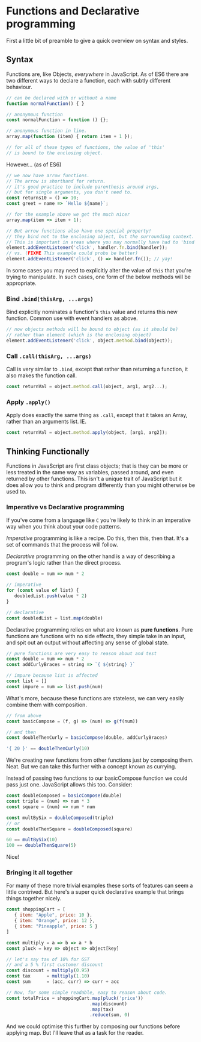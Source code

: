 # Functions and Declarative programming

First a little bit of preamble to give a quick overview on syntax and styles.

## Syntax
Functions are, like Objects, _everywhere_ in JavaScript.
As of ES6 there are two different ways to declare a function,
each with subtly different behaviour.

```js
// can be declared with or without a name
function normalFunction() { }

// anonymous function
const normalFunction = function () {};

// anonymous function in line.
array.map(function (item) { return item + 1 });

// for all of these types of functions, the value of 'this'
// is bound to the enclosing object.
```

However... (as of ES6)

```js
// we now have arrow functions.
// The arrow is shorthand for return.
// it's good practice to include parenthesis around args,
// but for single arguments, you don't need to.
const returns10 = () => 10;
const greet = name => `Hello ${name}`;

// for the example above we get the much nicer
array.map(item => item + 1);

// But arrow functions also have one special property!
// they bind not to the enclosing object, but the surrounding context.
// This is important in areas where you may normally have had to 'bind' a fn.
element.addEventListener('click', handler.fn.bind(handler));
// vs. (FIXME This example could probs be better)
element.addEventListener('click', () => handler.fn()); // yay!
```

In some cases you may need to explicitly alter the value of `this`
that you're trying to manipulate. In such cases, one form of the below methods
will be appropriate.

### Bind `.bind(thisArg, ...args)`
Bind explicitly nominates a function's `this` value and
returns this new function. Common use with event handlers as above.

```js
// now objects methods will be bound to object (as it should be)
// rather than element (which is the enclosing object)
element.addEventListener('click', object.method.bind(object));
```

### Call `.call(thisArg, ...args)`
Call is very similar to `.bind`, except that rather than returning a function,
it also makes the function call.

```js
const returnVal = object.method.call(object, arg1, arg2...);
```

### Apply `.apply()`
Apply does exactly the same thing as `.call`, except that it takes an Array,
rather than an arguments list. IE.

```js
const returnVal = object.method.apply(object, [arg1, arg2]);
```

## Thinking Functionally

Functions in JavaScript are first class objects; that is they
can be more or less treated in the same way as variables, passed around,
and even returned by other functions. This isn't a unique trait of JavaScript
but it does allow you to think and program differently than you might
otherwise be used to.

### Imperative vs Declarative programming
If you've come from a language like `C` you're likely to think
in an imperative way when you think about your code patterns.

_Imperative_ programming is like a recipe. Do this, then this, then that.
It's a set of commands that the process will follow.

_Declarative_ programming on the other hand is a way of
describing a program's logic rather than the direct process.

```js
const double = num => num * 2

// imperative
for (const value of list) {
   doubledList.push(value * 2)
}

// declarative
const doubledList = list.map(double)
```

Declarative programming relies on what are known as **pure functions**.
Pure functions are functions with no side effects, they simple take in
an input, and spit out an output without affecting any sense of global state.

```js
// pure functions are very easy to reason about and test
const double = num => num * 2
const addCurlyBraces = string => `{ ${string} }`

// impure because list is affected
const list = []
const impure = num => list.push(num)
```

What's more, because these functions are stateless, we can very easily combine
them with composition.

```js
// from above
const basicCompose = (f, g) => (num) => g(f(num))

// and then
const doubleThenCurly = basicCompose(double, addCurlyBraces)

'{ 20 }' == doubleThenCurly(10)
```

We're creating new functions from other functions just by composing them.
Neat. But we can take this further with a concept known as currying.

Instead of passing two functions to our basicCompose function we could pass
just one. JavaScript allows this too. Consider:

```js
const doubleComposed = basicCompose(double)
const triple = (num) => num * 3
const square = (num) => num * num

const multBySix = doubleComposed(triple)
// or
const doubleThenSquare = doubleComposed(square)

60 == multBySix(10)
100 == doubleThenSquare(5)
```

Nice!

### Bringing it all together

For many of these more trivial examples these sorts of features can seem
a little contrived. But here's a super quick declarative example that
brings things together nicely.

```js
const shoppingCart = [
   { item: "Apple", price: 10 },
   { item: "Orange", price: 12 },
   { item: "Pineapple", price: 5 }
]

const multiply = a => b => a * b
const pluck = key => object => object[key]

// let's say tax of 10% for GST
// and a 5 % first customer discount
const discount = multiply(0.95)
const tax      = multiply(1.10)
const sum      = (acc, curr) => curr + acc

// Now, for some simple readable, easy to reason about code.
const totalPrice = shoppingCart.map(pluck('price'))
                               .map(discount)
                               .map(tax)
                               .reduce(sum, 0)
```
And we could optimise this further by
composing our functions before applying map. But I'll leave that as a
task for the reader.
